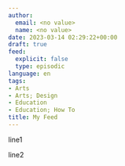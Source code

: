 ```yaml
---
author:
  email: <no value>
  name: <no value>
date: 2023-03-14 02:29:22+00:00
draft: true
feed:
  explicit: false
  type: episodic
language: en
tags:
- Arts
- Arts; Design
- Education
- Education; How To
title: My Feed
---
```


line1

line2